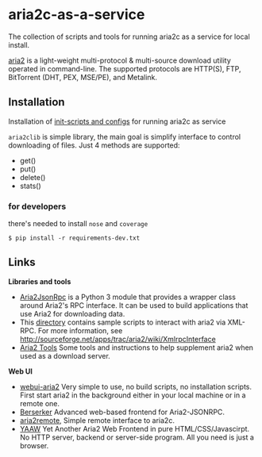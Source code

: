 aria2c-as-a-service
===================

The collection of scripts and tools for running aria2c as a service for local install.

[aria2](http://sourceforge.net/apps/trac/aria2/wiki) is a light-weight multi-protocol & multi-source download utility 
operated in command-line. The supported protocols are HTTP(S), FTP, BitTorrent (DHT, PEX, MSE/PE), and Metalink.

## Installation

Installation of [init-scripts and configs](https://github.com/ownport/aria2c-as-a-service/tree/master/init-scripts) for 
running aria2c as service

`aria2clib` is simple library, the main goal is simplify interface to control downloading of files. Just 4 methods are
supported:

- get()
- put()
- delete()
- stats()


### for developers

there's needed to install `nose` and `coverage`

```
$ pip install -r requirements-dev.txt
```


## Links

**Libraries and tools**

- [Aria2JsonRpc](http://xyne.archlinux.ca/projects/python3-aria2jsonrpc/) is a Python 3 module that provides a wrapper 
class around Aria2's RPC interface. It can be used to build applications that use Aria2 for downloading data.
- This [directory](https://github.com/tatsuhiro-t/aria2/tree/master/doc/xmlrpc) contains sample scripts to interact 
with aria2 via XML-RPC. For more information, see http://sourceforge.net/apps/trac/aria2/wiki/XmlrpcInterface
- [Aria2 Tools](https://github.com/nmbooker/aria2-tools) Some tools and instructions to help supplement aria2 when 
used as a download server.


**Web UI**

- [webui-aria2](https://github.com/ziahamza/webui-aria2) Very simple to use, no build scripts, no installation scripts. 
First start aria2 in the background either in your local machine or in a remote one.
- [Berserker](https://github.com/adityamukho/Berserker) Advanced web-based frontend for Aria2-JSONRPC.
- [aria2remote](https://code.google.com/p/aria2remote/), Simple remote interface to aria2c.
- [YAAW](https://github.com/binux/yaaw) Yet Another Aria2 Web Frontend in pure HTML/CSS/Javascirpt. No HTTP server, 
backend or server-side program. All you need is just a browser.


